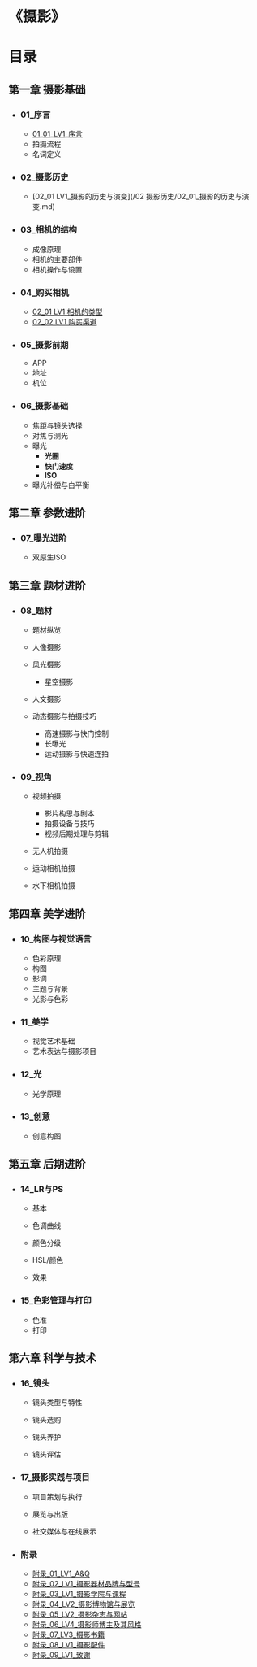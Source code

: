 # 《摄影》

# 目录

## 第一章 摄影基础

* ### 01_序言

  * [01_01_LV1_序言](/01_序言/01_01_序言.md)
  * 拍摄流程
  * 名词定义

* ### 02_摄影历史

  * [02_01 LV1_摄影的历史与演变](/02 摄影历史/02_01_摄影的历史与演变.md)

* ### 03_相机的结构

  * 成像原理
  * 相机的主要部件
  * 相机操作与设置
  
* ### 04_购买相机

  * [02_01 LV1 相机的类型](相机的类型.md)
  * [02_02 LV1 购买渠道](购买渠道.md)

* ### 05_摄影前期

  * APP
  * 地址
  * 机位


* ### 06_摄影基础

  * 焦距与镜头选择
  * 对焦与测光
  * 曝光
    * **光圈**
    * **快门速度**
    * **ISO**
  * 曝光补偿与白平衡

## 第二章 参数进阶

* ### 07_曝光进阶

  * 双原生ISO



## 第三章 题材进阶

* ### 08_题材

  * 题材纵览

  * 人像摄影

  * 风光摄影

    * 星空摄影

  * 人文摄影

  * 动态摄影与拍摄技巧
    * 高速摄影与快门控制
    * 长曝光
    * 运动摄影与快速连拍

* ### 09_视角

  * 视频拍摄
    * 影片构思与剧本
    * 拍摄设备与技巧
    * 视频后期处理与剪辑

  * 无人机拍摄

  * 运动相机拍摄

  * 水下相机拍摄

    

## 第四章 美学进阶

* ### 10_构图与视觉语言

  * 色彩原理
  * 构图
  * 影调
  * 主题与背景
  * 光影与色彩

* ### 11_美学

  * 视觉艺术基础
  * 艺术表达与摄影项目
  
* ### 12_光

  * 光学原理

* ### 13_创意

  * 创意构图

  

## 第五章 后期进阶
  * ### 14_LR与PS

    * 基本

    * 色调曲线

    * 颜色分级

    * HSL/颜色

    * 效果

  * ### 15_色彩管理与打印

    * 色准
    * 打印

## 第六章 科学与技术

* ### 16_镜头

  * 镜头类型与特性

  * 镜头选购
  
  * 镜头养护
  
  * 镜头评估
  
* ### 17_摄影实践与项目

  * 项目策划与执行

  * 展览与出版
  * 社交媒体与在线展示

* ### 附录

  * [附录_01_LV1_A&Q](/附录/附录_01_A&Q.md)
  * [附录_02_LV1_摄影器材品牌与型号](/附录/附录_02_摄影器材品牌与型号.md)
  * [附录_03_LV1_摄影学院与课程](/附录/附录_03_摄影学院与课程.md)
  * [附录_04_LV2_摄影博物馆与展览](/附录/附录_04_摄影博物馆与展览.md)
  * [附录_05_LV2_摄影杂志与网站](/附录/附录_05_摄影杂志与网站.md)
  * [附录_06_LV4_摄影师博主及其风格](/附录/附录_06_摄影师博主及其风格.md)
  * [附录_07_LV3_摄影书籍](/附录/附录_07_摄影书籍.md)
  * [附录_08_LV1_摄影配件](/附录/附录_08_摄影配件.md)
  * [附录_09_LV1_致谢](/附录/附录_09_致谢.md)

